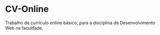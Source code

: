 # CV-Online
Trabalho de currículo online básico, para a disciplina de Desenvolvimento Web na faculdade.
